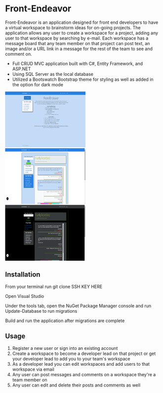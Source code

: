 # Front-Endeavor

Front-Endeavor is an application designed for front end developers to have a virtual workspace to brainstorm ideas for on-going projects. The application allows any user to create a workspace for a project, adding any user to that workspace by searching by e-mail. Each workspace has a message board that any team member on that project can post text, an image and/or a URL link in a message for the rest of the team to see and comment on.

- Full CRUD MVC application built with C#, Entity Framework, and ASP.NET
- Using SQL Server as the local database
- Utilized a Bootswatch Bootstrap theme for styling as well as added in the option for dark mode

<!-- images here -->

<img src="./wwwroot/READMEimages/Front-En1.png" height="180" width="260"> <img src="./wwwroot/READMEimages/Front-En2.png" height="180" width="260"> <img src="./wwwroot/READMEimages/Front-En3.png" height="180" width="260">

## Installation

From your terminal run git clone SSH KEY HERE

Open Visual Studio

Under the tools tab, open the NuGet Package Manager console and run Update-Database to run migrations

Build and run the application after migrations are complete

## Usage

1. Register a new user or sign into an existing account
2. Create a workspace to become a developer lead on that project or get your developer lead to add you to your team's workspace
3. As a developer lead you can edit workspaces and add users to that workspace via email
4. Any user can post messages and comments on a workspace they're a team member on
5. Any user can edit and delete their posts and comments as well
